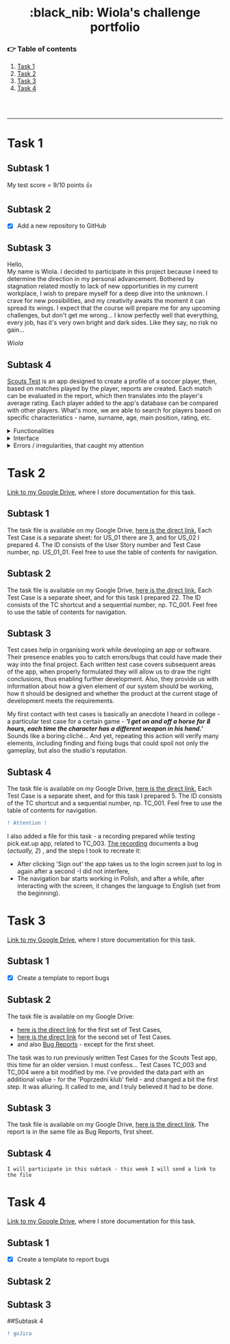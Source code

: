 <h1 align="center"> :black_nib: Wiola's challenge portfolio </h1>


### :point_right: Table of contents
1. [Task 1](#task-1)
2. [Task 2](#task-2)
3. [Task 3](#task-3)
4. [Task 4](#task-4)
<br>
<br>


___


# Task 1

## Subtask 1

My test score = 9/10 points :+1:

## Subtask 2

- [x] Add a new repository to GitHub


## Subtask 3



Hello, <br>
My name is Wiola. I decided to participate in this project because I need to determine the direction in my personal advancement. Bothered by stagnation related mostly to lack of new opportunities in my current workplace, I wish to prepare myself for a deep dive into the unknown. I crave for new possibilities, and my creativity awaits the moment it can spread its wings. I expect that the course will prepare me for any upcoming challenges, but don't get me wrong... I know perfectly well that everything, every job, has it's very own bright and dark sides. Like they say, no risk no gain...

*Wiola*



## Subtask 4

[Scouts Test](https://scouts-test.futbolkolektyw.pl/) is an app designed to create a profile of a soccer player, then, based on matches played by the player, reports are created. Each match can be evaluated in the report, which then translates into the player's average rating. Each player added to the app's database can be compared with other players. What's more, we are able to search for players based on specific characteristics - name, surname, age, main position, rating, etc.

  
<details>
  <summary>Functionalities</summary>
  <br>  
  
* Login to the app - it is used to access the features of the app - the appearance looks extremely simple, poor I should even say; apart from the name, there is no information about the app at which gates we are located, nor the welcome screen. Entering a valid login and password might lead me somewhere, but that's only my guess. Because they are required by the app, their absence results in denied access.

* Adding a new player - creates a profile for a new player, which includes his personal data, features and skills, enabling us to save his contact details and adding links to his social media profiles, YouTube films and other significant sites. Intuitive, although not protected against the user's ill will - more details on this topic available in the error section. Personally, I believe that including information about past injuries or even adding a photo of the player would enrich the profile, as well as make the app's raw view a little more attractive.

* Matches - this option is available after selecting a player, and contains a list of matches in which a player has participated. By using this panel we are able to create a report presenting the player's behaviour on the pitch. Intuitive, when it comes to adding a match. However, the pitch panel is a different story - not visible enough, less clear and enigmatic, also not protected against the user's ill will. For further details, see the error section.

* Reports - this option is available after selecting a player, and contains a list of reports saved for each player, which we can later modify depending on his actions on the pitch. Adding a report is intuitive, however the sheet is not, probably requires more knowledge on the subject. 

* Players - contains a list of players saved in the app. Not all of the elements are intuitive - a panel appears in the header allowing us to search for information, the command is activated by pressing the Enter key, yet you cannot use the mouse button to proceed, because the magnifying glass icon does not respond. In response to the query, we receive a list of records containing the searched word. I believe that the browser panel would work better with the option to manually select a page and  the number of records presented on it. Also, it would be useful for us to manually select the players we want to compare,

* Download CSV - generates a file with selected players. Intuitive. Although the file can be opened via Excel, it is hardly readable,

* Print - option to print selected players. Intuitive, however I'm not satisfied with the way the data is arranged on the printout - the page is overstuffed and yet there is little to no information, waste of paper,

![image](https://user-images.githubusercontent.com/128975245/234106629-f811c9d6-335d-4c92-aa6f-edada4eed640.png)

* View columns - enables the user to choose which attributes are displayed. Intuitive,

* Filter Table - works in a similar way to the search panel, but is a better version of this function and not highlighted enough. It additionally helps us to clarify which particular attribute are we interested in finding,

* Language - used to translate the app into Polish or English. Intuitive, however not all elements are translated to Polish, which should be improved,

* Sign out - used to exit the app - intuitive. Still, there are ways we can improve it, for example adding a popup message in case it was clicked unintentionally -  'Are you sure you want to leave us so soon?', happened to me not once, not twice...

* Activity, Scouts Panel - panel, where you can see information about recently added players, matches, reports, modifications, where you have the ability to contact the dev team - intuitive, makes it easier to navigate within the recently added elements, without having to search for them manually.
</details>

<details>
  <summary> Interface </summary>
  <br>
The interface is simple, not very thrilling, raw I should say. Navigating between the main options is not a problem, the app looks correct both on the computer screen and smartphone with some exceptions, but it does not elicit my sympathy. The app does not adapt to the default colour of my system or browser, it hurts my eyes when I use it for too long. I do not see options that would help visually impaired people to use it, e.g. changing the size of letters or their contrast in relation to other elements on the page. Adding a player is possible only from the main page - this option is nowhere else to be found (although, by looking at the URL address I see where it should be). I would like to be able to use a panel, which will contain only those players, matches and reports added by me. Lack of this option surprises me, especially because it is easy to loose sight of all the changes that were made when many players are added or modified.  
  <br>
  <br>
The app is intuitive until we reach the report creating menu. The available options are not signed, and despite a seemingly simple message, it took me a moment or two to understand that it is necessary to start the timer, also, that we can change the time manually and jump to specific minutes in game. A short tutorial or FAQ would be most welcome. Search options in the player browsing panel appeared to me as poorly designed until I noticed the filter button - I believe it needs a coming out. 
</details>

<details>
  <summary>Errors / irregularities, that caught my attention</summary>
 <br> 
  
* Adding a new player:
    * detects that the e-mail address is odd, but not that the phone number is too short,
    * allows you to add a negative or too big number for height (e.g. 600cm), negative weight, a shirt colour that is a number, the player may be over a hundred years old, or be underage (even born right before the match),
    * when adding a player's profile it is possible to add a name consisting of characters that are not allowed in names,
    * it is possible to add 2 players with exactly the same data, the app does not detect that a profile already exists,
    * several players have been added, but no matches have been assigned to them and no reports have been generated - players have not been saved despite positive feedback from the system,
    * 'województwo' field is required to create a report, however it is not required in order to create a player,
    * the date of birth and the date of match can be the same, we can add a match from the future or very distant past (e.g. 1920), the player may not be of legal age, he may also participate in the match before he was born, 
    * a player may be assigned a position not meant for the pitch - a Witcher, a Jedi,
* Adding a match - unlimited duration of match, we are able to add matches witch very long or negative duration,
* Playing a match:
    * when hovering over an icon, we not always receive information about its name/purpose, 
    * no time limit for a match, no synchronization which half is actually played with the timer, I can set a negative value,
    * a corner kick is possible from any place on the pitch, the same for a goal, you can add several distant actions in a short period of time,
    * you can specify a different match result in the report form and different number of goals scored on the map,
* Language - some of the options - save, submit, clear, print - do not have their equivalent words in Polish, certain consequence is necessary,
* Reports:
    * in case of a match where the teams scored 2:1 we are able to assign all of the goals to out player - does the app distinguish between an own goal and a regular one? Still 100% effective...
    * when generating a match report a duplicate is sometimes created, with no option to delete it, also, we can intentionally create several reports to a single match,
    * the player's team and the opposing team can be the same,
* Responses from the HTTP server inform about the use of deprecated parameters,
* When generating a view for a smartphone, the sidebar works well and hides, but when the screen is rotated this function disappeares, the same applies to changes in the window settings and its size,
* Browsing players - the printout prepared for selected players looks different than in the app- it resembles the view from the smartphone screen, and it takes a lot more place than it needs.
</details>



# Task 2

[Link to my Google Drive](https://drive.google.com/drive/u/1/folders/1VWhxpWYF_y2U7KB0aApo47CPk2D4PEhT), where I store documentation for this task.

## Subtask 1

The task file is available on my Google Drive, [here is the direct link.](https://docs.google.com/spreadsheets/d/1qcSn0Cj1NldS_lztPdzc3xv2Kka49Fbw/edit?usp=sharing&ouid=100493076818843703891&rtpof=true&sd=true) Each Test Case is a separate sheet: for US_01 there are 3, and for US_02 I prepared 4. The ID consists of the User Story number and Test Case number, np. US_01_01. Feel free to use the table of contents for navigation.

## Subtask 2

The task file is available on my Google Drive, [here is the direct link.](https://docs.google.com/spreadsheets/d/1rF0C0XI9mb8PAw-67_fDALD1EyknA0Jl/edit?usp=sharing&ouid=100493076818843703891&rtpof=true&sd=true) Each Test Case is a separate sheet, and for this task I prepared 22. The ID consists of the TC shortcut and a sequential number, np. TC_001. Feel free to use the table of contents for navigation.


## Subtask 3

Test cases help in organising work while developing an app or software. Their presence enables you to catch errors/bugs that could have made their way into the final project. Each written test case covers subsequent areas of the app, when properly formulated they will allow us to draw the right conclusions, thus enabling further development. Also, they provide us with information about how a given element of our system should be working, how it should be designed and whether the product at the current stage of development meets the requirements. 

My first contact with test cases is basically an anecdote I heard in college - a particular test case for a certain game - __*'I get on and off a horse for 8 hours, each time the character has a different weapon in his hand.'*__ Sounds like a boring cliché... And yet, repeating this action will verify many elements, including finding and fixing bugs that could spoil not only the gameplay, but also the studio's reputation.


## Subtask 4

The task file is available on my Google Drive, [here is the direct link.](https://docs.google.com/spreadsheets/d/1ZhTASmDQJxGgv75x1_zy7pYDufsen0Ik/edit?usp=sharing&ouid=100493076818843703891&rtpof=true&sd=true) Each Test Case is a separate sheet, and for this task I prepared 5. The ID consists of the TC shortcut and a sequential number, np. TC_001. Feel free to use the table of contents for navigation.

```diff
! Attention !
```

I also added a file for this task - a recording prepared while testing pick.eat.up app, related to TC_003. [The recording](https://drive.google.com/file/d/1bhCO6x7zo3i2B4BKfMmzD174OBfgGIft/view?usp=sharing) documents a bug (*actually, 2*) , and the steps I took to recreate it:
* After clicking 'Sign out' the app takes us to the login screen just to log in again after a second -I did not interfere,
* The navigation bar starts working in Polish, and after a while, after interacting with the screen, it changes the language to English (set from the beginning).


# Task 3

[Link to my Google Drive](https://drive.google.com/drive/folders/1ygTftTjnr1vXe973eaMe125gI1rTPbjw?usp=sharing), where I store documentation for this task.

## Subtask 1

- [x] Create a template to report bugs

## Subtask 2

The task file is available on my Google Drive:
* [here is the direct link](https://docs.google.com/spreadsheets/d/1-AYkNhLGZ5AoWEJO4eGAs5ImMgHG3Hn8/edit?usp=share_link&ouid=100493076818843703891&rtpof=true&sd=true) for the first set of Test Cases,
* [here is the direct link](https://docs.google.com/spreadsheets/d/1EgkgkhU6K02PZsNAel0lJvN9rpkxZtXX/edit?usp=share_link&ouid=100493076818843703891&rtpof=true&sd=true) for the second set of Test Cases.
* and also [Bug Reports](https://docs.google.com/spreadsheets/d/1vd4z9mM8MzV9GQR6afpK-wJp8_OUmU5I/edit?usp=share_link&ouid=100493076818843703891&rtpof=true&sd=true) - except for the first sheet.


The task was to run previously written Test Cases for the Scouts Test app, this time for an older version. 
I must confess... Test Cases TC_003 and TC_004 were a bit modified by me. I've provided the data part with an additional value - for the 'Poprzedni klub' field - and changed a bit the first step. It was alluring. It called to me, and I truly believed it had to be done.

## Subtask 3

The task file is available on my Google Drive, [here is the direct link](https://docs.google.com/spreadsheets/d/1vd4z9mM8MzV9GQR6afpK-wJp8_OUmU5I/edit?usp=share_link&ouid=100493076818843703891&rtpof=true&sd=true).
The report is in the same file as Bug Reports, first sheet.

## Subtask 4

```
I will participate in this subtask - this week I will send a link to the file
```

# Task 4

[Link to my Google Drive](https://drive.google.com/drive/folders/1nCRb0PtQLHZ6ZTjHS_Bk73_ct_sbwntE?usp=sharing), where I store documentation for this task.

## Subtask 1

- [x] Create a template to report bugs

## Subtask 2

## Subtask 3

##Subtask 4

```diff
! goJira
```










